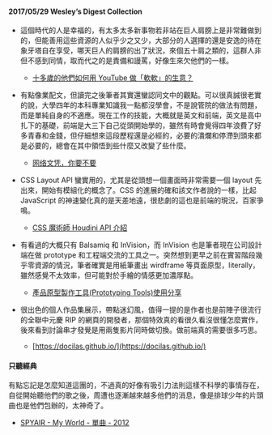 #### 2017/05/29 Wesley’s Digest Collection

- 這個時代的人是幸福的，有太多太多新事物若非站在巨人肩膀上是非常難做到的，但能善用這些資源的人似乎少之又少，大部分的人選擇的還是安逸的待在象牙塔自在享受，哪天巨人的肩膀的出了狀況，來個五十肩之類的，這群人非但不感到同情，取而代之的是責備和謾罵，好像生來欠他們的一樣。
  - [十多歲的他們如何用 YouTube 做「軟軟」的生意？](https://theinitium.com/article/20170421-taiwan-youtube/)
  
- 有點像業配文，但讀完之後筆者其實還蠻認同文中的觀點。可以很真誠很老實的說，大學四年的本科專業知識我一點都沒學會，不是說管院的做法有問題，而是單純自身的不適應。現在工作的技能，大概就是英文和前端，英文是高中扎下的基礎，前端是大三下自己從頭開始學的，雖然有時會覺得四年浪費了好多青春和金錢，但仔細想來這段歷程還是必經的，必要的潰爛和停滯到頭來都是必要的，總會在其中領悟到些什麼又改變了些什麼。
  - [网络文凭，你要不要](http://www.ruanyifeng.com/blog/2016/10/online_education.html)
  
- CSS Layout API 蠻實用的，尤其是從頭想一個畫面時非常需要一個 layout 先出來，開始有模組化的概念了。CSS 的進展的確和該文作者說的一樣，比起 JavaScript 的神速變化真的是天差地遠，很悲劇的這也是前端的現況，百家爭鳴。
  - [CSS 魔術師 Houdini API 介紹](http://blog.techbridge.cc/2017/05/23/css-houdini/)
  
- 有看過的大概只有 Balsamiq 和 InVision，而 InVision 也是筆者現在公司設計端在做 prototype 和工程端交流的工具之一。突然想到更早之前在實習階段幾乎零資源的情況，筆者確實是用紙筆畫出 wirdframe 等頁面原型，literally，雖然感覺不太效率，但可能對於手繪的情感更加濃厚點。
  - [產品原型製作工具(Prototyping Tools)使用分享](https://medium.com/@uxeastmeetswest/%E7%94%A2%E5%93%81%E5%8E%9F%E5%9E%8B%E8%A3%BD%E4%BD%9C%E5%B7%A5%E5%85%B7-prototyping-tools-%E4%BD%BF%E7%94%A8%E5%88%86%E4%BA%AB-6bb35c56b92d)


- 很出色的個人作品集展示，帶點迷幻風，值得一提的是作者也是前陣子很流行的全聯中元慶 RIP 的網頁的開發者，那個特效真的看很久看沒很懂怎麼實作，後來看到討論串才發覺是用兩隻影片同時做切換。做前端真的需要很多巧思。
  - [https://docilas.github.io/](https://docilas.github.io/)





#### 只聽經典
有點忘記是怎麼知道這團的，不過真的好像有吸引力法則這樣不科學的事情存在，自從開始聽他們的歌之後，周遭也逐漸越來越多他們的消息，像是排球少年的片頭曲也是他們包辦的，太神奇了。
- [SPYAIR - My World - 單曲 - 2012](https://www.youtube.com/watch?v=HE6p0UzVNhs)